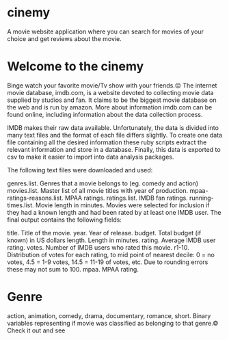 # cinemy
A movie website application where you can search for movies of your choice and get reviews about the movie.
# Welcome to the cinemy
Binge watch your favorite movie/Tv show with your friends.😌
The internet movie database, imdb.com, is a website devoted to collecting movie data supplied by studios and fan. It claims to be the biggest movie database on the web and is run by amazon. More about information imdb.com can be found online, including information about the data collection process.

IMDB makes their raw data available. Unfortunately, the data is divided into many text files and the format of each file differs slightly. To create one data file containing all the desired information these ruby scripts extract the relevant information and store in a database. Finally, this data is exported to csv to make it easier to import into data analysis packages.

The following text files were downloaded and used:

genres.list. Genres that a movie belongs to (eg. comedy and action)
movies.list. Master list of all movie titles with year of production.
mpaa-ratings-reasons.list. MPAA ratings.
ratings.list. IMDB fan ratings.
running-times.list. Movie length in minutes.
Movies were selected for inclusion if they had a known length and had been rated by at least one IMDB user. The final output contains the following fields:

title. Title of the movie.
year. Year of release.
budget. Total budget (if known) in US dollars
length. Length in minutes.
rating. Average IMDB user rating.
votes. Number of IMDB users who rated this movie.
r1-10. Distribution of votes for each rating, to mid point of nearest decile: 0 = no votes, 4.5 = 1-9$%$ votes, 14.5 = 11-19$%$ of votes, etc. Due to rounding errors these may not sum to 100.
mpaa. MPAA rating.
# Genre
action, animation, comedy, drama, documentary, romance, short. Binary variables representing if movie was classified as belonging to that genre.©
Check it out and see

